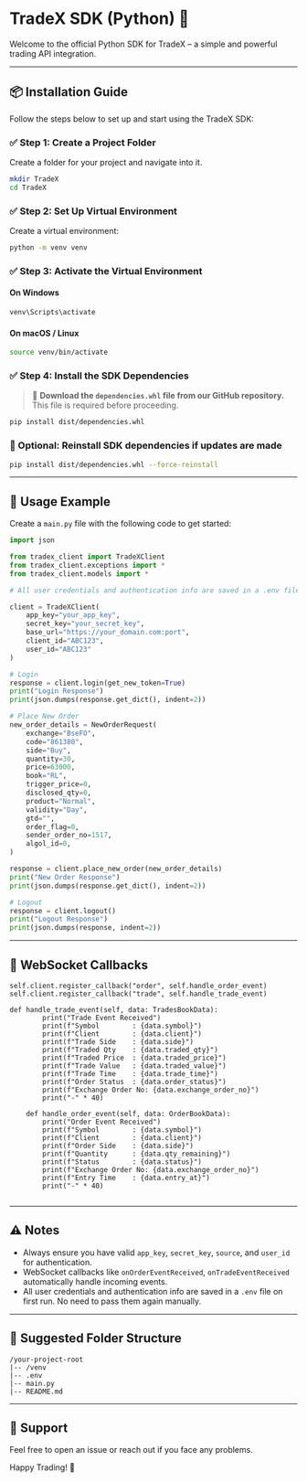 # TradeX SDK (Python) 🐍

Welcome to the official Python SDK for TradeX – a simple and powerful trading API integration.

---

## 📦 Installation Guide

Follow the steps below to set up and start using the TradeX SDK:

### ✅ Step 1: Create a Project Folder

Create a folder for your project and navigate into it.

```bash
mkdir TradeX
cd TradeX
```

### ✅ Step 2: Set Up Virtual Environment

Create a virtual environment:

```bash
python -m venv venv
```

### ✅ Step 3: Activate the Virtual Environment

#### On **Windows**

```bash
venv\Scripts\activate
```

#### On **macOS / Linux**

```bash
source venv/bin/activate
```

### ✅ Step 4: Install the SDK Dependencies

> 📁 **Download the `dependencies.whl` file from our GitHub repository.** This file is required before proceeding.

```bash
pip install dist/dependencies.whl
```

### 🔁 Optional: Reinstall SDK dependencies if updates are made

```bash
pip install dist/dependencies.whl --force-reinstall
```

---

## 🚀 Usage Example

Create a `main.py` file with the following code to get started:

```python
import json

from tradex_client import TradeXClient
from tradex_client.exceptions import *
from tradex_client.models import *

# All user credentials and authentication info are saved in a .env file on first run. No need to pass them again manually. Only have to pass app key and secret key every time as it is not saved in env

client = TradeXClient(
    app_key="your_app_key",
    secret_key="your_secret_key",
    base_url="https://your_domain.com:port",
    client_id="ABC123",
    user_id="ABC123"
)

# Login
response = client.login(get_new_token=True)
print("Login Response")
print(json.dumps(response.get_dict(), indent=2))

# Place New Order
new_order_details = NewOrderRequest(
    exchange="BseFO",
    code="861380",
    side="Buy",
    quantity=30,
    price=63000,
    book="RL",
    trigger_price=0,
    disclosed_qty=0,
    product="Normal",
    validity="Day",
    gtd="",
    order_flag=0,
    sender_order_no=1517,
    algol_id=0,
)

response = client.place_new_order(new_order_details)
print("New Order Response")
print(json.dumps(response.get_dict(), indent=2))

# Logout
response = client.logout()
print("Logout Response")
print(json.dumps(response, indent=2))
```

---

## 📁 WebSocket Callbacks

```
self.client.register_callback("order", self.handle_order_event)
self.client.register_callback("trade", self.handle_trade_event)

def handle_trade_event(self, data: TradesBookData):
        print("Trade Event Received")
        print(f"Symbol        : {data.symbol}")
        print(f"Client        : {data.client}")
        print(f"Trade Side    : {data.side}")
        print(f"Traded Qty    : {data.traded_qty}")
        print(f"Traded Price  : {data.traded_price}")
        print(f"Trade Value   : {data.traded_value}")
        print(f"Trade Time    : {data.trade_time}")
        print(f"Order Status  : {data.order_status}")
        print(f"Exchange Order No: {data.exchange_order_no}")
        print("-" * 40)

    def handle_order_event(self, data: OrderBookData):
        print("Order Event Received")
        print(f"Symbol        : {data.symbol}")
        print(f"Client        : {data.client}")
        print(f"Order Side    : {data.side}")
        print(f"Quantity      : {data.qty_remaining}")
        print(f"Status        : {data.status}")
        print(f"Exchange Order No: {data.exchange_order_no}")
        print(f"Entry Time    : {data.entry_at}")
        print("-" * 40)


```

---

## ⚠️ Notes

- Always ensure you have valid `app_key`, `secret_key`, `source`, and `user_id` for authentication.
- WebSocket callbacks like `onOrderEventReceived`, `onTradeEventReceived` automatically handle incoming events.
- All user credentials and authentication info are saved in a `.env` file on first run. No need to pass them again manually.

---

## 📁 Suggested Folder Structure

```
/your-project-root
|-- /venv
|-- .env
|-- main.py
|-- README.md
```

---

## 🙌 Support

Feel free to open an issue or reach out if you face any problems.

Happy Trading! 🚀
